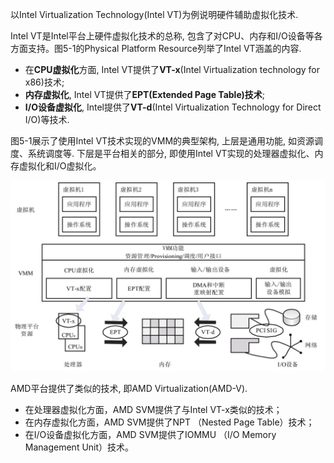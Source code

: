 以Intel Virtualization Technology(Intel VT)为例说明硬件辅助虚拟化技术.

Intel VT是Intel平台上硬件虚拟化技术的总称, 包含了对CPU、内存和I/O设备等各方面支持。图5\-1的Physical Platform Resource列举了Intel VT涵盖的内容. 

- 在**CPU虚拟化**方面, Intel VT提供了**VT\-x**(Intel Virtualization technology for x86)技术; 
- **内存虚拟化**, Intel VT提供了**EPT(Extended Page Table)技术**; 
- **I/O设备虚拟化**, Intel提供了**VT\-d**(Intel Virtualization Technology for Direct I/O)等技术.

图5\-1展示了使用Intel VT技术实现的VMM的典型架构, 上层是通用功能, 如资源调度、系统调度等. 下层是平台相关的部分, 即使用Intel VT实现的处理器虚拟化、内存虚拟化和I/O虚拟化。

![](./images/2019-07-01-17-59-30.png)

AMD平台提供了类似的技术, 即AMD Virtualization(AMD\-V).

- 在处理器虚拟化方面，AMD SVM提供了与Intel VT-x类似的技术；
- 在内存虚拟化方面，AMD SVM提供了NPT （Nested Page Table）技术；
- 在I/O设备虚拟化方面，AMD SVM提供了IOMMU （I/O Memory Management Unit）技术。
